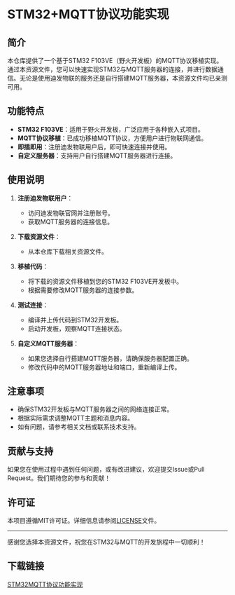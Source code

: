 # STM32+MQTT协议功能实现

## 简介

本仓库提供了一个基于STM32 F103VE（野火开发板）的MQTT协议移植实现。通过本资源文件，您可以快速实现STM32与MQTT服务器的连接，并进行数据通信。无论是使用迪发物联的服务还是自行搭建MQTT服务器，本资源文件均已亲测可用。

## 功能特点

- **STM32 F103VE**：适用于野火开发板，广泛应用于各种嵌入式项目。
- **MQTT协议移植**：已成功移植MQTT协议，方便用户进行物联网通信。
- **即插即用**：注册迪发物联用户后，即可快速连接并使用。
- **自定义服务器**：支持用户自行搭建MQTT服务器进行连接。

## 使用说明

1. **注册迪发物联用户**：
   - 访问迪发物联官网并注册账号。
   - 获取MQTT服务器的连接信息。

2. **下载资源文件**：
   - 从本仓库下载相关资源文件。

3. **移植代码**：
   - 将下载的资源文件移植到您的STM32 F103VE开发板中。
   - 根据需要修改MQTT服务器的连接参数。

4. **测试连接**：
   - 编译并上传代码到STM32开发板。
   - 启动开发板，观察MQTT连接状态。

5. **自定义MQTT服务器**：
   - 如果您选择自行搭建MQTT服务器，请确保服务器配置正确。
   - 修改代码中的MQTT服务器地址和端口，重新编译上传。

## 注意事项

- 确保STM32开发板与MQTT服务器之间的网络连接正常。
- 根据实际需求调整MQTT主题和消息内容。
- 如有问题，请参考相关文档或联系技术支持。

## 贡献与支持

如果您在使用过程中遇到任何问题，或有改进建议，欢迎提交Issue或Pull Request。我们期待您的参与和贡献！

## 许可证

本项目遵循MIT许可证。详细信息请参阅[LICENSE](LICENSE)文件。

---

感谢您选择本资源文件，祝您在STM32与MQTT的开发旅程中一切顺利！

## 下载链接

[STM32MQTT协议功能实现](https://pan.quark.cn/s/17d7a88cbf0d)